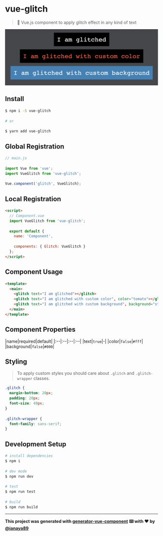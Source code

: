 # vue-glitch

> 👻 Vue.js component to apply glitch effect in any kind of text

![glitch preview](src/assets/preview.gif)


## Install

```bash
$ npm i -S vue-glitch

# or

$ yarn add vue-glitch
```

## Global Registration

```javascript
// main.js

import Vue from 'vue';
import VueGlitch from 'vue-glitch';

Vue.component('glitch', VueGlitch);
```

## Local Registration

```html
<script>
  // Component.vue
  import VueGlitch from 'vue-glitch';

  export default {
    name: 'Component',

    components: { Glitch: VueGlitch }
  };
</script>
```

## Component Usage

```html
<template>
  <main>
    <glitch text="I am glitched"></glitch>
    <glitch text="I am glitched with custom color", color="tomato"></glitch>
    <glitch text="I am glitched with custom background", background="steelblue"></glitch>
  </main>
</template>
```

## Component Properties
|name|required|default|
|:--|:--|:--|:--|
|text|`true`|-|
|color|`false`|`#fff`|
|background|`false`|`#000`|

## Styling
> To apply custom styles you should care about `.glitch` and `.glitch-wrapper` classes.

```css
.glitch {
  margin-bottom: 20px;
  padding: 20px;
  font-size: 40px;
}

.glitch-wrapper {
  font-family: sans-serif;
}
```


## Development Setup

```bash
# install dependencies
$ npm i

# dev mode
$ npm run dev

# test
$ npm run test

# build
$ npm run build
```

---
**This project was generated with [generator-vue-component](https://github.com/ianaya89/generator-vue-component)**
**⌨️ with ❤️ by [@ianaya89](https://twitter.com/ianaya89)**
